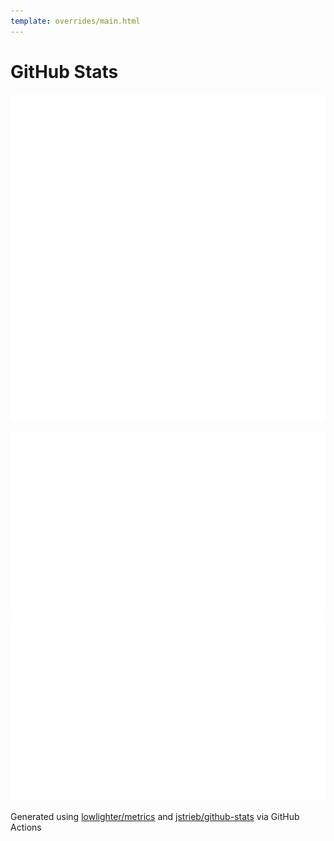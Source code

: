 ```yaml
---
template: overrides/main.html
---
```


# GitHub Stats

![github-metrics](https://raw.githubusercontent.com/ryanfortner/ryanfortner/main/github-metrics.svg)

[![My GitHub Stats](https://github.com/ryanfortner/github-stats/raw/master/generated/overview.svg)]() [![My GitHub Language Stats](https://github.com/ryanfortner/github-stats/raw/master/generated/languages.svg)]()

Generated using [lowlighter/metrics](https://github.com/lowlighter/metrics) and [jstrieb/github-stats](https://github.com/jstrieb/github-stats) via GitHub Actions

